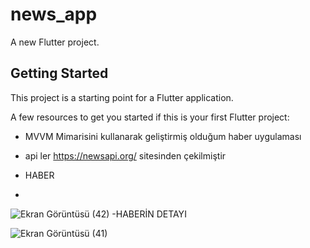 # news_app

A new Flutter project.

## Getting Started

This project is a starting point for a Flutter application.

A few resources to get you started if this is your first Flutter project:

- MVVM Mimarisini kullanarak geliştirmiş olduğum haber uygulaması
- api ler https://newsapi.org/ sitesinden çekilmiştir

- HABER
- 
![Ekran Görüntüsü (42)](https://user-images.githubusercontent.com/65457096/192034916-b9baf757-5712-42ea-b105-ba3b6645b533.png)       -HABERİN DETAYI 

![Ekran Görüntüsü (41)](https://user-images.githubusercontent.com/65457096/192034921-0a10d390-ca52-451a-8897-12a640a8f278.png)

